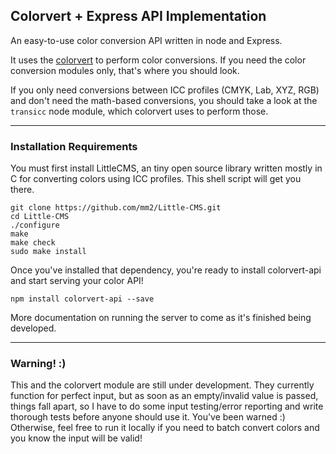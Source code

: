 ## Colorvert + Express API Implementation

An easy-to-use color conversion API written in node and Express. 

It uses the [colorvert](https://github.com/jpederson/node-colorvert) to perform color conversions. If you need the color conversion modules only, that's where you should look.

If you only need conversions between ICC profiles (CMYK, Lab, XYZ, RGB) and don't need the math-based conversions, you should take a look at the `transicc` node module, which colorvert uses to perform those.

*****

### Installation Requirements

You must first install LittleCMS, an tiny open source library written mostly in C for converting colors using ICC profiles. This shell script will get you there.

```shell
git clone https://github.com/mm2/Little-CMS.git
cd Little-CMS
./configure 
make 
make check 
sudo make install
```

Once you've installed that dependency, you're ready to install colorvert-api and start serving your color API!

```shell
npm install colorvert-api --save
```

More documentation on running the server to come as it's finished being developed. 

*****

### Warning! :)

This and the colorvert module are still under development. They currently function for perfect input, but as soon as an empty/invalid value is passed, things fall apart, so I have to do some input testing/error reporting and write thorough tests before anyone should use it. You've been warned :) Otherwise, feel free to run it locally if you need to batch convert colors and you know the input will be valid!
